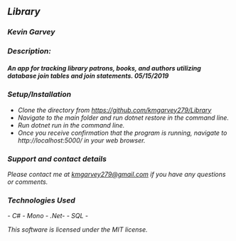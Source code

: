 ## _Library_

### _***Kevin Garvey***_

### _Description:_
##### _An app for tracking library patrons, books, and authors utilizing database join tables and join statements. 05/15/2019_

### _Setup/Installation_

- _Clone the directory from https://github.com/kmgarvey279/Library_
- _Navigate to the main folder and run dotnet restore in the command line._
- _Run dotnet run in the command line._
- _Once you receive confirmation that the program is running, navigate to http://localhost:5000/ in your web browser._

### _Support and contact details_

_Please contact me at kmgarvey279@gmail.com if you have any questions or comments._

### _Technologies Used_
_- C# - Mono - .Net- - SQL -_  

_This software is licensed under the MIT license._
